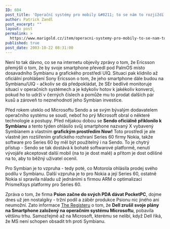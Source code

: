 ```yaml
---
ID: 604
post_title: 'Operační systémy pro mobily &#8211; to se nám to rozjíždí'
author: Patrick Zandl
post_excerpt: ""
layout: post
permalink: >
  https://www.marigold.cz/item/operacni-systemy-pro-mobily-to-se-nam-to-rozjizdi
published: true
post_date: 2003-10-22 08:31:00
---
```

<P>Není to tak dávno, co se na internetu objevily zprávy o tom, že Ericsson přemýšlí o tom, že by svoje smartphone převedl pod PalmOS místo dosavadního Symbianu a grafického prostředí UIQ. Situaci pak klidnilo až oficiální prohlášení Sony Ericsson o tom, že jeho smartphone dále budou na Symbianu/UIQ - ačkoliv se dá předpokládat, že SEr bedlivě monitoruje situaci v operačních systémech a je kdykoliv hotov k jakékoliv konverzi, pokud ho to udrží v černých číslech a pomůže mu to prodat dalších pár kusů a zároveň to neznehodnotí jeho Symbian investice. </P>
<P>Před rokem uteklo od Microsoftu Sendo a se svým bývalým dodavatelem operačního systému se soudí, neboť ho prý Microsoft obral o některé technologie a postupy. Před nějakou dobou se <STRONG>Sendo oficiálně přiklonilo k Symbianu</STRONG> a tento týden ohlásilo svůj smartphone nazvaný X vybavený Symbianem a vlastním <STRONG>grafickým prostředím Now!</STRONG> Toto prostředí je ale vlastně jen rozšířením grafického rozhraní Series 60 firmy Nokia, takže software pro Series 60 by měl být použitelný i na Sendo. To je chytrý přístup - Sendo se tak dostává k bohaté softwarové platformě, nenutí vývojáře akceptovat další mobil (na to je dost malé) a přitom je dost odlišné na to, aby to běžný uživatel ocenil.</P>
<P>Pro Symbian je to vzpruha - tedy poté, co Motorola ohlásila prodej svého podílu v Symbianu. Další vzpruha je to pro Nokia a její Series 60, ostatně Nokia si spravila náladu už jednáními s firmou ARM o optimalizaci PrismeXsys platformy pro Series 60. </P>
<P>Zpráva o tom, že firma <STRONG>Psion začne do svých PDA dávat PocketPC</STRONG>, dojme dnes už jen nostalgiky - tržní podíl a záběr produkce Psionu nic jiného ani neumožní. Zato informace <A href="http://www.theregister.co.uk/content/68/33343.html" target=_blank>The Registeru</A> o tom, že <STRONG>Dell zrušil svoje plány na Smartphone založený na operačním systému Microsoftu</STRONG>, pobavila většinu trhu. Samozřejmě až na Microsoft, kterému se nelíbí, když Dell říká, že MS není schopen obsadit trh proti Symbianu.</P>